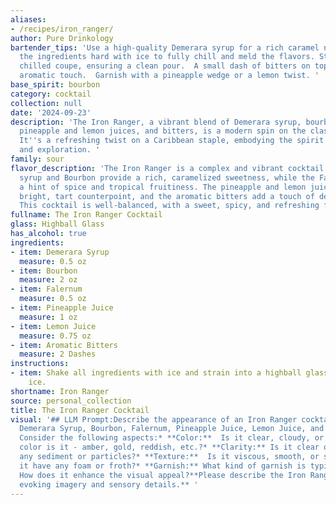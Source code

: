 ```yaml
---
aliases:
- /recipes/iron_ranger/
author: Pure Drinkology
bartender_tips: 'Use a high-quality Demerara syrup for a rich caramel note.  Shake
  the ingredients hard with ice to fully chill and meld the flavors. Strain into a
  chilled coupe, ensuring a clean pour.  A small dash of bitters on top adds a complex
  aromatic touch.  Garnish with a pineapple wedge or a lemon twist. '
base_spirit: bourbon
category: cocktail
collection: null
date: '2024-09-23'
description: 'The Iron Ranger, a vibrant blend of Demerara syrup, bourbon, Falernum,
  pineapple and lemon juices, and bitters, is a modern spin on the classic **Rum Punch**.
  It''s a refreshing twist on a Caribbean staple, embodying the spirit of adventure
  and exploration. '
family: sour
flavor_description: 'The Iron Ranger is a complex and vibrant cocktail. The Demerara
  syrup and Bourbon provide a rich, caramelized sweetness, while the Falernum adds
  a hint of spice and tropical fruitiness. The pineapple and lemon juices offer a
  bright, tart counterpoint, and the aromatic bitters add a touch of depth and complexity.
  This cocktail is well-balanced, with a sweet, spicy, and refreshing finish. '
fullname: The Iron Ranger Cocktail
glass: Highball Glass
has_alcohol: true
ingredients:
- item: Demerara Syrup
  measure: 0.5 oz
- item: Bourbon
  measure: 2 oz
- item: Falernum
  measure: 0.5 oz
- item: Pineapple Juice
  measure: 1 oz
- item: Lemon Juice
  measure: 0.75 oz
- item: Aromatic Bitters
  measure: 2 Dashes
instructions:
- item: Shake all ingredients with ice and strain into a highball glass with crushed
    ice.
shortname: Iron Ranger
source: personal_collection
title: The Iron Ranger Cocktail
visual: '## LLM Prompt:Describe the appearance of an Iron Ranger cocktail, made with
  Demerara Syrup, Bourbon, Falernum, Pineapple Juice, Lemon Juice, and Aromatic Bitters.
  Consider the following aspects:* **Color:**  Is it clear, cloudy, or layered? What
  color is it - amber, gold, reddish, etc.?* **Clarity:** Is it clear or does it have
  any sediment or particles?* **Texture:**  Is it viscous, smooth, or syrupy?  Does
  it have any foam or froth?* **Garnish:** What kind of garnish is typically used?
  How does it enhance the visual appeal?**Please describe the Iron Ranger in detail,
  evoking imagery and sensory details.** '
---
```



